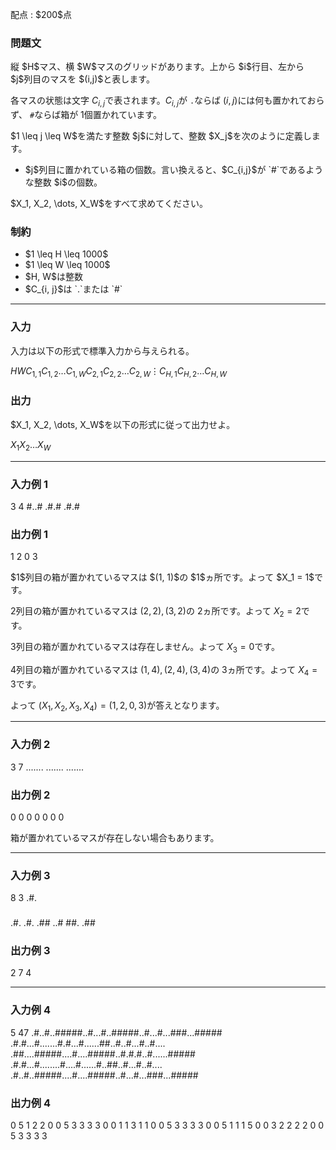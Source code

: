 
<div>

<span>

<span>

<p>
配点 : $200$点
</p>

<div>

<section>

### **問題文**

<p>
縦 $H$マス、横 $W$マスのグリッドがあります。上から $i$行目、左から $j$列目のマスを $(i,j)$と表します。

各マスの状態は文字 $C_{i,j}$で表されます。$C_{i,j}$が `.`ならば $(i, j)$には何も置かれておらず、 `#`ならば箱が $1$個置かれています。
</p>

<p>
$1 \leq j \leq W$を満たす整数 $j$に対して、整数 $X_j$を次のように定義します。  
</p>

<ul>

<li>
$j$列目に置かれている箱の個数。言い換えると、$C_{i,j}$が `#`であるような整数 $i$の個数。
</li>

</ul>

<p>
$X_1, X_2, \dots, X_W$をすべて求めてください。
</p>

</section>

</div>

<div>

<section>

### **制約**

<ul>

<li>
$1 \leq H \leq 1000$
</li>

<li>
$1 \leq W \leq 1000$
</li>

<li>
$H, W$は整数
</li>

<li>
$C_{i, j}$は `.`または `#`
</li>

</ul>

</section>

</div>

---

<div>

<div>

<section>

### **入力**

<p>
入力は以下の形式で標準入力から与えられる。
</p>

<div>

$H$$W$$C_{1,1}C_{1,2}\dots C_{1,W}$$C_{2,1}C_{2,2}\dots C_{2,W}$$\vdots$$C_{H,1}C_{H,2}\dots C_{H,W}$
</div>

</section>

</div>

<div>

<section>

### **出力**

<p>
$X_1, X_2, \dots, X_W$を以下の形式に従って出力せよ。
</p>

<div>

$X_1$$X_2$$\dots$$X_W$
</div>

</section>

</div>

</div>

---

<div>

<section>

### **入力例 1**

<div>

3 4
#..#
.#.#
.#.#

</div>

</section>

</div>

<div>

<section>

### **出力例 1**

<div>

1 2 0 3

</div>

<p>
$1$列目の箱が置かれているマスは $(1, 1)$の $1$ヵ所です。よって $X_1 = 1$です。

$2$列目の箱が置かれているマスは $(2, 2), (3, 2)$の $2$ヵ所です。よって $X_2 = 2$です。

$3$列目の箱が置かれているマスは存在しません。よって $X_3 = 0$です。

$4$列目の箱が置かれているマスは $(1, 4), (2, 4), (3, 4)$の $3$ヵ所です。よって $X_4 = 3$です。 

よって $(X_1, X_2, X_3, X_4) = (1, 2, 0, 3)$が答えとなります。
</p>

</section>

</div>

---

<div>

<section>

### **入力例 2**

<div>

3 7
.......
.......
.......

</div>

</section>

</div>

<div>

<section>

### **出力例 2**

<div>

0 0 0 0 0 0 0

</div>

<p>
箱が置かれているマスが存在しない場合もあります。
</p>

</section>

</div>

---

<div>

<section>

### **入力例 3**

<div>

8 3
.#.
###
.#.
.#.
.##
..#
##.
.##

</div>

</section>

</div>

<div>

<section>

### **出力例 3**

<div>

2 7 4

</div>

</section>

</div>

---

<div>

<section>

### **入力例 4**

<div>

5 47
.#..#..#####..#...#..#####..#...#...###...#####
.#.#...#.......#.#...#......##..#..#...#..#....
.##....#####....#....#####..#.#.#..#......#####
.#.#...#........#....#......#..##..#...#..#....
.#..#..#####....#....#####..#...#...###...#####

</div>

</section>

</div>

<div>

<section>

### **出力例 4**

<div>

0 5 1 2 2 0 0 5 3 3 3 3 0 0 1 1 3 1 1 0 0 5 3 3 3 3 0 0 5 1 1 1 5 0 0 3 2 2 2 2 0 0 5 3 3 3 3

</div>

</section>

</div>

</span>

</span>

</div>
